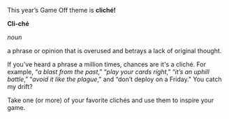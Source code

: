 This year’s Game Off theme is  **cliché!**

**Cli-ché**

_noun_

a phrase or opinion that is overused and betrays a lack of original thought.

If you've heard a phrase a million times, chances are it's a cliché. For example, “_a blast from the past_,” “_play your cards right_,” “_it’s an uphill battle_,” “_avoid it like the plague_,” and “don’t deploy on a Friday." You catch my drift?

Take one (or more) of your favorite clichés and use them to inspire your game.
